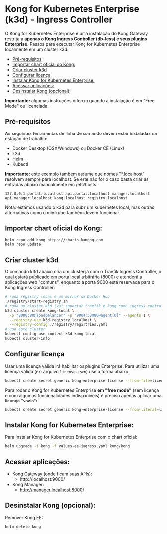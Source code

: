 # Kong for Kubernetes Enterprise (k3d) - Ingress Controller <!-- omit in toc -->

O Kong for Kubernetes Enterprise é uma instalação do Kong Gateway restrita a **apenas o Kong Ingress Controller (db-less) e seus plugins Enterprise**. Passos para executar Kong for Kubernetes Enterprise localmente em um cluster k3d:

- [Pré-requisitos](#pré-requisitos)
- [Importar chart oficial do Kong:](#importar-chart-oficial-do-kong)
- [Criar cluster k3d](#criar-cluster-k3d)
- [Configurar licença](#configurar-licença)
- [Instalar Kong for Kubernetes Enterprise:](#instalar-kong-for-kubernetes-enterprise)
- [Acessar aplicações:](#acessar-aplicações)
- [Desinstalar Kong (opcional):](#desinstalar-kong-opcional)

**Importante:** algumas instruções diferem quando a instalação é em "Free Mode" ou licenciada.

## Pré-requisitos

As seguintes ferramentas de linha de comando devem estar instaladas na estação de trabalho:

- Docker Desktop (OSX/Windows) ou Docker CE (Linux)
- k3d
- Helm
- Kubectl

**Importante:** este exemplo também assume que nomes "*.localhost" resolvem sempre para localhost. Se este não for o caso basta criar as entradas abaixo manualmente em /etc/hosts.

```
127.0.0.1 portal.localhost api.portal.localhost manager.localhost api.manager.localhost kong.localhost registry.localhost
```

Nota: estamos usando o k3d para subir um kubernetes local, mas outras alternativas como o minikube também devem funcionar. 

## Importar chart oficial do Kong:

```sh
helm repo add kong https://charts.konghq.com
helm repo update
```

## Criar cluster k3d

O comando k3d abaixo cria um cluster já com o Traefik Ingress Controller, o qual estará publicado em porta local arbitrária (8000) e atenderá a aplicações web "comuns", enquanto a porta 9000 está reservada para o Kong Ingress Controller: 

```sh
# roda registry local e um mirror do Docker Hub
./registry/start-registry.sh
# roda um cluster k3d (vai suportar traefik e kong como ingress controllers)
k3d cluster create kong-local \
  -p "8000:80@loadbalancer" -p "9000:30080@agent[0]" --agents 1 \
  --registry-use k3d-registry.localhost \
  --registry-config ./registry/registries.yaml
# usa este cluster
kubectl config use-context k3d-kong-local
kubectl cluster-info
```

## Configurar licença

Usar uma licença válida irá habilitar os plugins Enterprise. Para utilizar uma licença válida (ex: arquivo `license.json`) use a forma abaixo:

```sh
kubectl create secret generic kong-enterprise-license --from-file=license=./license.json
```

Para rodar o Kong for Kubernetes Enterprise **em "free mode"** (sem licença e com algumas funcionalidades indisponíveis) é preciso apenas aplicar uma licença "vazia":

```sh
kubectl create secret generic kong-enterprise-license --from-literal=license=
```

## Instalar Kong for Kubernetes Enterprise:

Para instalar Kong for Kubernetes Enterprise com o chart oficial:

```sh
helm upgrade -i kong -f values-ee-ingress.yaml kong/kong
```

## Acessar aplicações:

* Kong Gateway (onde ficam suas APIs):
  * http://localhost:9000/
* Kong Manager:
  * http://manager.localhost:8000/

## Desinstalar Kong (opcional):

Remover Kong EE:

```sh
helm delete kong
```
